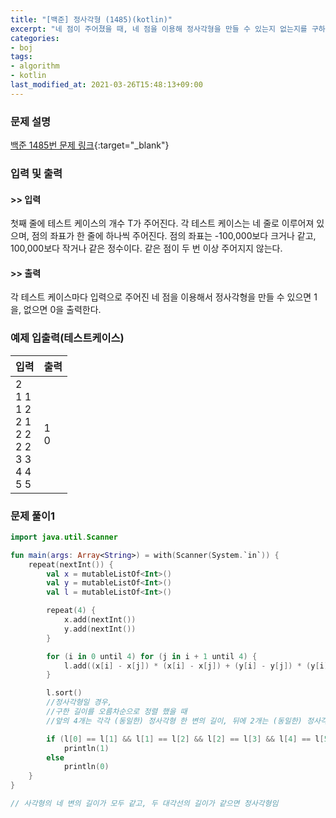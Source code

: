 ```yaml
---
title: "[백준] 정사각형 (1485)(kotlin)"
excerpt: "네 점이 주어졌을 때, 네 점을 이용해 정사각형을 만들 수 있는지 없는지를 구하는 프로그램을 작성하시오."
categories:
- boj
tags:
- algorithm
- kotlin
last_modified_at: 2021-03-26T15:48:13+09:00
---
```



### 문제 설명
[백준 1485번 문제 링크](https://www.acmicpc.net/problem/1485#description){:target="_blank"}




### 입력 및 출력
#### >> 입력
첫째 줄에 테스트 케이스의 개수 T가 주어진다. 각 테스트 케이스는 네 줄로 이루어져 있으며, 점의 좌표가 한 줄에 하나씩 주어진다. 점의 좌표는 \-100,000보다 크거나 같고, 100,000보다 작거나 같은 정수이다. 같은 점이 두 번 이상 주어지지 않는다.



#### >> 출력
각 테스트 케이스마다 입력으로 주어진 네 점을 이용해서 정사각형을 만들 수 있으면 1을, 없으면 0을 출력한다.





### 예제 입출력(테스트케이스)


|입력|출력|
|-----|------|
|2<br>1 1<br>1 2<br>2 1<br>2 2<br>2 2<br>3 3<br>4 4<br>5 5|1<br>0|




### 문제 풀이1
```kotlin
import java.util.Scanner

fun main(args: Array<String>) = with(Scanner(System.`in`)) {
    repeat(nextInt()) {
        val x = mutableListOf<Int>()
        val y = mutableListOf<Int>()
        val l = mutableListOf<Int>()

        repeat(4) {
            x.add(nextInt())
            y.add(nextInt())
        }

        for (i in 0 until 4) for (j in i + 1 until 4) {
            l.add((x[i] - x[j]) * (x[i] - x[j]) + (y[i] - y[j]) * (y[i] - y[j]))
        }

        l.sort()
        //정사각형일 경우,
        //구한 길이를 오름차순으로 정렬 했을 때
        //앞의 4개는 각각 (동일한) 정사각형 한 변의 길이, 뒤에 2개는 (동일한) 정사각형 각 대각선의 길이

        if (l[0] == l[1] && l[1] == l[2] && l[2] == l[3] && l[4] == l[5])
            println(1)
        else
            println(0)
    }
}

// 사각형의 네 변의 길이가 모두 같고, 두 대각선의 길이가 같으면 정사각형임
```